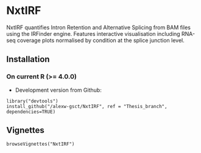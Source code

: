 # NxtIRF
NxtIRF quantifies Intron Retention and Alternative Splicing from BAM files using the IRFinder engine. Features interactive visualisation including RNA-seq coverage plots normalised by condition at the splice junction level.

## Installation

### On current R (>= 4.0.0)
* Development version from Github:
```
library("devtools")
install_github("/alexw-gsct/NxtIRF", ref = "Thesis_branch", dependencies=TRUE)
```

## Vignettes

```
browseVignettes("NxtIRF")
```
